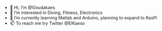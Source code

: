 - 👋 Hi, I’m @Goudakaes
- 👀 I’m interested in Diving, Fitness, Electronics
- 🌱 I’m currently learning Matlab and Arduino, planning to expand to RasPi
- 📫 To reach me try Twitter @ElKaeso
